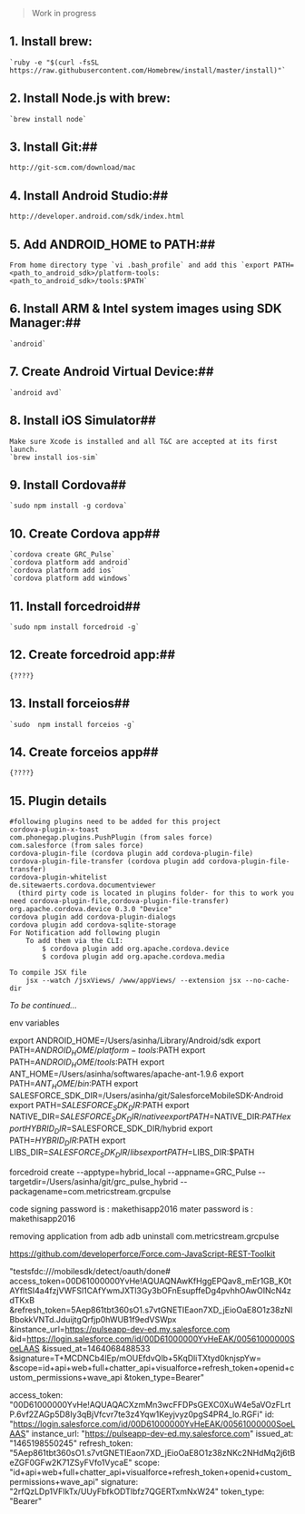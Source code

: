 > Work in progress

##	1. Install brew: ##
	`ruby -e "$(curl -fsSL https://raw.githubusercontent.com/Homebrew/install/master/install)"`
	
##	2. Install Node.js with brew: ##
	`brew install node`
	
##	3. Install Git:##
	http://git-scm.com/download/mac
	
##	4. Install Android Studio:##
	http://developer.android.com/sdk/index.html

##	5. Add ANDROID_HOME to PATH:##
	From home directory type `vi .bash_profile` and add this `export PATH=<path_to_android_sdk>/platform-tools:<path_to_android_sdk>/tools:$PATH`
	
##	6. Install ARM & Intel system images using SDK Manager:##
	`android`
	
##	7. Create Android Virtual Device:##
	`android avd`
	
##	8. Install iOS Simulator##
	Make sure Xcode is installed and all T&C are accepted at its first launch.
	`brew install ios-sim`
	
##	9. Install Cordova##
	`sudo npm install -g cordova`
	
##	10. Create Cordova app##
	`cordova create GRC_Pulse`
	`cordova platform add android`
	`cordova platform add ios`
	`cordova platform add windows`
	
##	11. Install forcedroid##
	`sudo npm install forcedroid -g`
	
##	12. Create forcedroid app:##
	{????}
	
##	13. Install forceios##
	`sudo  npm install forceios -g`
	
##	14. Create forceios app##
	{????}
	
##  15. Plugin details
    #following plugins need to be added for this project
    cordova-plugin-x-toast
    com.phonegap.plugins.PushPlugin (from sales force)
    com.salesforce (from sales force)
    cordova-plugin-file (cordova plugin add cordova-plugin-file)
    cordova-plugin-file-transfer (cordova plugin add cordova-plugin-file-transfer)
    cordova-plugin-whitelist
    de.sitewaerts.cordova.documentviewer
      (third pirty code is located in plugins folder- for this to work you need cordova-plugin-file,cordova-plugin-file-transfer)
    org.apache.cordova.device 0.3.0 "Device"
    cordova plugin add cordova-plugin-dialogs
    cordova plugin add cordova-sqlite-storage
    For Notification add following plugin
        To add them via the CLI:
            $ cordova plugin add org.apache.cordova.device
            $ cordova plugin add org.apache.cordova.media

    To compile JSX file 
        jsx --watch /jsxViews/ /www/appViews/ --extension jsx --no-cache-dir
*To be continued…*

env variables 

export ANDROID_HOME=/Users/asinha/Library/Android/sdk
export PATH=$ANDROID_HOME/platform-tools:$PATH
export PATH=$ANDROID_HOME/tools:$PATH
export ANT_HOME=/Users/asinha/softwares/apache-ant-1.9.6
export PATH=$ANT_HOME/bin:$PATH
export SALESFORCE_SDK_DIR=/Users/asinha/git/SalesforceMobileSDK-Android
export PATH=$SALESFORCE_SDK_DIR:$PATH
export NATIVE_DIR=$SALESFORCE_SDK_DIR/native
export PATH=$NATIVE_DIR:$PATH
export HYBRID_DIR=$SALESFORCE_SDK_DIR/hybrid
export PATH=$HYBRID_DIR:$PATH
export LIBS_DIR=$SALESFORCE_SDK_DIR/libs
export PATH=$LIBS_DIR:$PATH

forcedroid create --apptype=hybrid_local --appname=GRC_Pulse --targetdir=/Users/asinha/git/grc_pulse_hybrid --packagename=com.metricstream.grcpulse

code signing password is : makethisapp2016
mater password is : makethisapp2016

removing application from adb
adb uninstall com.metricstream.grcpulse


https://github.com/developerforce/Force.com-JavaScript-REST-Toolkit

"testsfdc:///mobilesdk/detect/oauth/done#
access_token=00D61000000YvHe!AQUAQNAwKfHggEPQav8_mEr1GB_K0tAYfltSI4a4fzjVWFSl1CAfYwmJXTl3Gy3bOFnEsupffeDg4pvhhOAwOINcN4zdTKxB
&refresh_token=5Aep861tbt360sO1.s7vtGNETIEaon7XD_jEioOaE8O1z38zNIBbokkVNTd.JduijtgQrfjp0hWUB1f9edVSWpx
&instance_url=https://pulseapp-dev-ed.my.salesforce.com
&id=https://login.salesforce.com/id/00D61000000YvHeEAK/00561000000SoeLAAS
&issued_at=1464068488533
&signature=T+MCDNCb4lEp/mOUEfdvQlb+5KqDliTXtyd0knjspYw=
&scope=id+api+web+full+chatter_api+visualforce+refresh_token+openid+custom_permissions+wave_api
&token_type=Bearer"

access_token: "00D61000000YvHe!AQUAQACXzmMn3wcFFDPsGEXC0XuW4e5aVOzFLrtP.6vf2ZAGp5D8Iy3qBjVfcvr7te3z4Yqw1Keyjvyz0pgS4PR4_lo.RGFi"
id: "https://login.salesforce.com/id/00D61000000YvHeEAK/00561000000SoeLAAS"
instance_url: "https://pulseapp-dev-ed.my.salesforce.com"
issued_at: "1465198550245"
refresh_token: "5Aep861tbt360sO1.s7vtGNETIEaon7XD_jEioOaE8O1z38zNKc2NHdMq2j6tBeZGF0GFw2K71ZSyFVfo1VycaE"
scope: "id+api+web+full+chatter_api+visualforce+refresh_token+openid+custom_permissions+wave_api"
signature: "2rfQzLDp1VFIkTx/UUyFbfkODTlbfz7QGERTxmNxW24"
token_type: "Bearer"